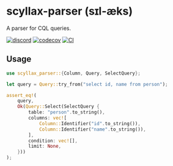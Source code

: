 # scyllax-parser (sɪl-æks)
A parser for CQL queries.

[![discord](https://img.shields.io/discord/1080316613968011335?color=5865F2&logo=discord&logoColor=white)](https://discord.gg/FahQSBMMGg)
[![codecov](https://codecov.io/gh/trufflehq/scyllax/graph/badge.svg?token=OGH77YR0TA)](https://codecov.io/gh/trufflehq/scyllax)
[![CI](https://github.com/trufflehq/scyllax/actions/workflows/ci.yml/badge.svg)](https://github.com/trufflehq/scyllax/actions/workflows/ci.yml)

## Usage
```rust
use scyllax_parser::{Column, Query, SelectQuery};

let query = Query::try_from("select id, name from person");

assert_eq!(
    query,
    Ok(Query::Select(SelectQuery {
        table: "person".to_string(),
        columns: vec![
            Column::Identifier("id".to_string()),
            Column::Identifier("name".to_string()),
        ],
        condition: vec![],
        limit: None,
    }))
);
```
